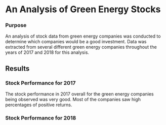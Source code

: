 # An Analysis of Green Energy Stocks

### Purpose
An analysis of stock data from green energy companies was conducted to determine which companies would be a good investment. Data was extracted from several different green energy companies throughout the years of 2017 and 2018 for this analysis.


## Results

### Stock Performance for 2017 
The stock performance in 2017 overall for the green energy companies being observed was very good. Most of the companies saw high percentages of positive returns. 

### Stock Performance for 2018
